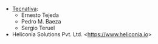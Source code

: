 - [Tecnativa](https://www.tecnativa.com):
  - Ernesto Tejeda
  - Pedro M. Baeza
  - Sergio Teruel
- Heliconia Solutions Pvt. Ltd. \<<https://www.heliconia.io>\>
